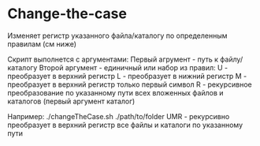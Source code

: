 # Change-the-case
Изменяет регистр указанного файла/каталогу по определенным правилам (см ниже)

Скрипт выполнется с аргументами:
Первый агрумент - путь к файлу/каталогу
Второй аргумент - единичный или набор из правил:
  U - преобразует в верхний регистр
  L - преобразует в нижний регистр 
  M - преобразует в верхний регистр только первый символ
  R - рекурсивное преобразование по указанному пути всех вложенных файлов и каталогов (первый аргумент каталог)
  
  Например: ./changeTheCase.sh ./path/to/folder UMR - рекурсивно преобразует в верхний регистр все файлы и каталоги по указанному пути
